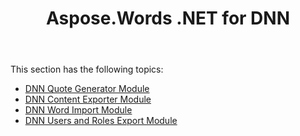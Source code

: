 ﻿---
title: Aspose.Words .NET for DNN
second_title: Aspose.Words for .NET
articleTitle: Aspose.Words .NET for DNN
linktitle: Aspose.Words .NET for DNN
description: "Integrating Aspose.Words for .NET with DNN content management systems using C#."
type: docs
weight: 10
url: /net/aspose-words-net-for-dnn/
---

This section has the following topics:

- [DNN Quote Generator Module](/words/net/dnn-quote-generator-module/)
- [DNN Content Exporter Module](/words/net/dnn-content-exporter-module/)
- [DNN Word Import Module](/words/net/dnn-word-import-module/)
- [DNN Users and Roles Export Module](/words/net/dnn-users-and-roles-export-module/)
